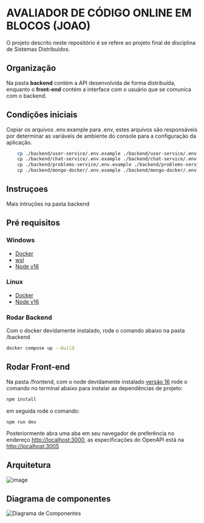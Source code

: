 # AVALIADOR DE CÓDIGO ONLINE EM BLOCOS (JOAO)

O projeto descrito neste repositório é se refere ao projeto final de disciplina de Sistemas Distribuídos.

## Organização
Na pasta **backend** contém a API desenvolvida de forma distribuída, enquanto o **front-end** contém a interface com o usuário que se comunica com o backend. 

## Condições iniciais
Copiar os arquivos .env.example para .env, estes arquivos são responsáveis por determinar as variáveis de ambiente do console para a configuração da aplicação.
```sh
    cp ./backend/user-service/.env.example ./backend/user-service/.env \
    cp ./backend/chat-service/.env.example ./backend/chat-service/.env \
    cp ./backend/problems-service/.env.example ./backend/problems-service/.env \
    cp ./backend/mongo-docker/.env.example ./backend/mongo-docker/.env 
```

## Instruçoes
Mais intruções na pasta backend

## Pré requisitos
### Windows

- [Docker](https://www.docker.com/get-started/)
- [wsl](https://learn.microsoft.com/pt-br/windows/wsl/install)
- [Node v16](https://nodejs.org/en/blog/release/v16.16.0)
   
### Linux
- [Docker](https://docs.docker.com/engine/install/ubuntu/)
- [Node v16](https://nodejs.org/en/blog/release/v16.16.0)

### Rodar Backend
Com o docker devidamente instalado, rode o comando abaixo na pasta /backend

```sh
docker compose up --build
```

## Rodar Front-end
Na pasta /frontend, com o node devidamente instalado [versão 16](https://nodejs.org/en/blog/release/v16.16.0) rode o comando no terminal abaixo para instalar as dependências de projeto:
```sh
npm install
```
em seguida rode o comando:
```
npm run dev
```

Posteriormente abra uma aba em seu navegador de preferência no endereço [http://localhost:3000](http://localhost:3000), as especificações do OpenAPI está na  [http://localhost:3005](http://localhost:3005)
## Arquitetura

![image](https://github.com/yureduarte-20/trabalho-sistemas-distribuidos/assets/60445477/0a9b8721-41b3-4ef4-8bc1-b864a4a79a99)
## Diagrama de componentes
![Diagrama de Componentes](https://github.com/yureduarte-20/JOAO/assets/60445477/70a1731d-78ff-4048-9d35-796011f6106f)

